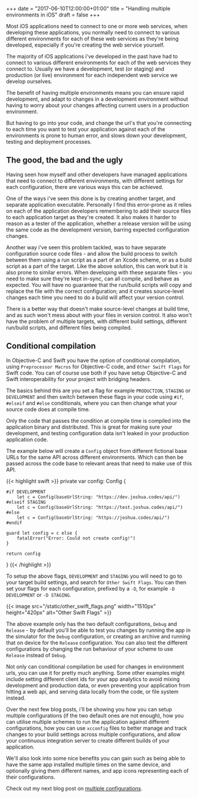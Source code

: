 +++
date = "2017-06-10T12:00:00+01:00"
title = "Handling multiple environments in iOS"
draft = false
+++

Most iOS applications need to connect to one or more web services, when developing these applications, you normally need to connect to various different environments for each of these web services as they're being developed, especially if you're creating the web service yourself.

The majority of iOS applications i've developed in the past have had to connect to various different environments for each of the web services they connect to. Usually we have a development, test (or staging) and production (or live) environment for each independent web service we develop ourselves.  

The benefit of having multiple environments means you can ensure rapid development, and adapt to changes in a development environment without having to worry about your changes affecting current users in a production environment.

But having to go into your code, and change the url's that you're connecting to each time you want to test your application against each of the environments is prone to human error, and slows down your development, testing and deployment processes.<!--more-->

## The good, the bad and the ugly

Having seen how myself and other developers have managed applications that need to connect to different environments, with different settings for each configuration, there are various ways this can be achieved.

One of the ways i've seen this done is by creating another target, and separate application executable. Personally I find this error-prone as it relies on each of the application developers remembering to add their source files to each application target as they're created. It also makes it harder to reason as a tester of the application, whether a release version will be using the same code as the development version, barring expected configuration changes.

Another way i've seen this problem tackled, was to have separate configuration source code files - and allow the build process to switch between them using a run script as a part of an Xcode scheme, or as a build script as a part of the target. Like the above solution, this can work but it is also prone to similar errors. When developing with these separate files - you need to make sure they're kept in-sync, can all compile, and behave as expected. You will have no guarantee that the run/build scripts will copy and replace the file with the correct configuration; and it creates source-level changes each time you need to do a build will affect your version control.

There is a better way that doesn't make source-level changes at build time, and as such won't mess about with your files in version control. It also won't have the problem of multiple targets, with different build settings, different run/build scripts, and different files being compiled.

## Conditional compilation

In Objective-C and Swift you have the option of conditional compilation, using `Preprocessor Macros` for Objective-C code, and `Other Swift Flags` for Swift code. You can of course use both if you have setup Objective-C and Swift interoperability for your project with bridging headers.

The basics behind this are you set a flag for example `PRODUCTION`, `STAGING` or `DEVELOPMENT` and then switch between these flags in your code using `#if`, `#elseif` and `#else` conditionals, where you can then change what your source code does at compile time.

Only the code that passes the condition at compile time is compiled into the application binary and distributed. This is great for making sure your development, and testing configuration data isn't leaked in your production application code.

The example below will create a `Config` object from different fictional base URLs for the same API across different environments. Which can then be passed across the code base to relevant areas that need to make use of this API.

{{< highlight swift >}}
private var config: Config {

    #if DEVELOPMENT
        let c = Config(baseUrlString: "https://dev.joshua.codes/api/")
    #elseif STAGING
        let c = Config(baseUrlString: "https://test.joshua.codes/api/")
    #else
        let c = Config(baseUrlString: "https://joshua.codes/api/")
    #endif

    guard let config = c else {
        fatalError("Error: Could not create config!")
    }

    return config
}
{{< /highlight >}}

To setup the above flags, `DEVELOPMENT` and `STAGING` you will need to go to your target build settings, and search for `Other Swift Flags`. You can then set your flags for each configuration, prefixed by a `-D`, for example `-D DEVELOPMENT` or `-D STAGING`.

{{< image src="/static/other_swift_flags.png" width="1510px" height="420px" alt="Other Swift Flags" >}}

The above example only has the two default configurations, `Debug` and `Release` - by default you'll be able to test you changes by running the app in the simulator for the `Debug` configuration, or creating an archive and running that on device for the `Release` configuration. You can also test the different configurations by changing the run behaviour of your scheme to use `Release` instead of `Debug`.

Not only can conditional compilation be used for changes in environment urls, you can use it for pretty much anything. Some other examples might include setting different client ids for your app analytics to avoid mixing development and production data, or even preventing your application from hitting a web api, and serving data locally from the code, or file system instead.  

Over the next few blog posts, i'll be showing you how you can setup multiple configurations (if the two default ones are not enough), how you can utilise multiple schemes to run the application against different configurations, how you can use `xcconfig` files to better manage and track changes to your build settings across multiple configurations, and allow your continuous integration server to create different builds of your application.

We'll also look into some nice benefits you can gain such as being able to have the same app installed multiple times on the same device, and optionally giving them different names, and app icons representing each of their configurations.

Check out my next blog post on [multiple configurations](/multiple-configurations/).
